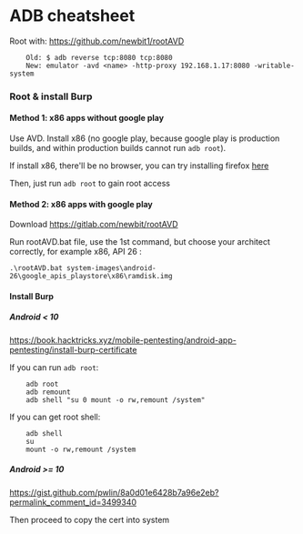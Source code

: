 # ADB cheatsheet

Root with: https://github.com/newbit1/rootAVD

```
    Old: $ adb reverse tcp:8080 tcp:8080
    New: emulator -avd <name> -http-proxy 192.168.1.17:8080 -writable-system
```

### Root & install Burp

#### Method 1: x86 apps without google play

Use AVD. Install x86 (no google play, because google play is production builds, and within production builds cannot run `adb root`).

If install x86, there'll be no browser, you can try installing firefox [here](https://apkcombo.com/vi/firefox/org.mozilla.firefox/download/phone-130.0-apk)

Then, just run `adb root` to gain root access

#### Method 2: x86 apps with google play

Download https://gitlab.com/newbit/rootAVD

Run rootAVD.bat file, use the 1st command, but choose your architect correctly, for example x86, API 26 :

```
.\rootAVD.bat system-images\android-26\google_apis_playstore\x86\ramdisk.img
```

#### Install Burp

##### Android < 10

https://book.hacktricks.xyz/mobile-pentesting/android-app-pentesting/install-burp-certificate

If you can run `adb root`:
```
    adb root
    adb remount
    adb shell "su 0 mount -o rw,remount /system"
```

If you can get root shell:
```
    adb shell
    su
    mount -o rw,remount /system
```

##### Android >= 10

https://gist.github.com/pwlin/8a0d01e6428b7a96e2eb?permalink_comment_id=3499340

Then proceed to copy the cert into system


